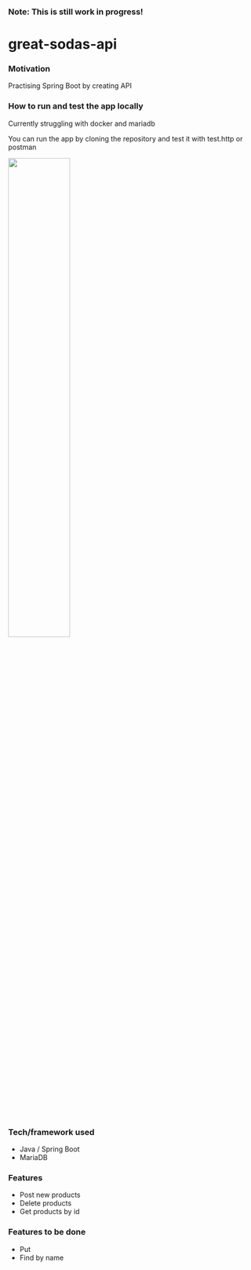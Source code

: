 ### Note: This is still work in progress!
# great-sodas-api

### Motivation
Practising Spring Boot by creating API

### How to run and test the app locally
Currently struggling with docker and mariadb

You can run the app by cloning the repository and test it with test.http or postman

<img src="https://github.com/user-attachments/assets/cb9a3571-8d3d-4168-909c-0c0b1fab2c31" width="50%" height="50%">


### Tech/framework used
- Java / Spring Boot
- MariaDB

### Features
- Post new products
- Delete products
- Get products by id

### Features to be done
- Put
- Find by name
